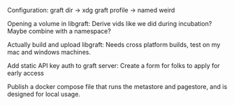 Configuration:
graft dir -> xdg
graft profile -> named weird

Opening a volume in libgraft:
Derive vids like we did during incubation? Maybe combine with a namespace?

Actually build and upload libgraft:
Needs cross platform builds, test on my mac and windows machines.

Add static API key auth to graft server:
Create a form for folks to apply for early access

Publish a docker compose file that runs the metastore and pagestore, and is designed for local usage.
